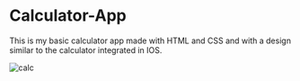 # Calculator-App


This is my basic calculator app made with HTML and CSS and with a design similar to the calculator integrated in IOS.


![calc](https://github.com/EliasH96/Calculator-App/assets/115322912/ee135eac-16e4-4df9-8566-f0908b23ddf1)
